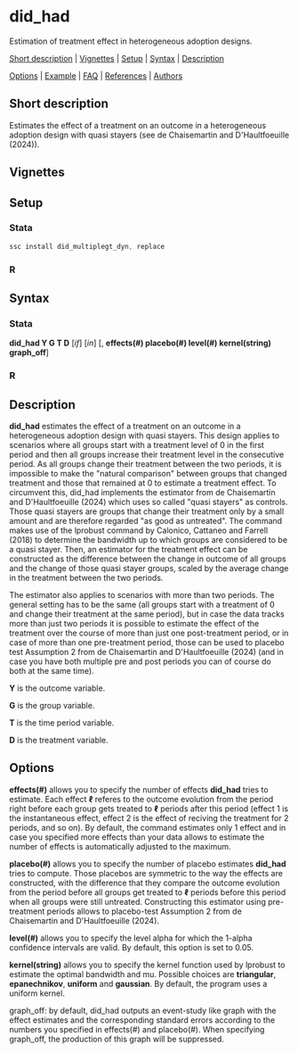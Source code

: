 # did_had
Estimation of treatment effect in heterogeneous adoption designs.

[Short description](#Short-description) | [Vignettes](#vignettes) | [Setup](#Setup) | [Syntax](#Syntax) | [Description](#Description)

[Options](#Options) | [Example](#Example) | [FAQ](#FAQ) | [References](#References) | [Authors](#Authors)

## Short description

Estimates the effect of a treatment on an outcome in a heterogeneous adoption design with quasi stayers (see de Chaisemartin and D'Haultfoeuille (2024)).
 

## Vignettes

## Setup

### Stata
```s
ssc install did_multiplegt_dyn, replace
```

### R

## Syntax

### Stata
**did_had Y G T D** [*if*] [*in*] [, **effects(#) placebo(#) level(#) kernel(string) graph_off**]

### R

## Description

**did_had** estimates the effect of a treatment on an outcome in a heterogeneous adoption design with quasi stayers. This design
        applies to scenarios where all groups start with a treatment level of 0 in the first period and then all groups increase
        their treatment level in the consecutive period. As all groups change their treatment between the two periods, it is
        impossible to make the "natural comparison" between groups that changed treatment and those that remained at 0 to estimate
        a treatment effect. To circumvent this, did_had implements the estimator from de Chaisemartin and D'Haultfoeuille (2024)
        which uses so called "quasi stayers" as controls. Those quasi stayers are groups that change their treatment only by a
        small amount and are therefore regarded "as good as untreated".  The command makes use of the lprobust command by Calonico,
        Cattaneo and Farrell (2018) to determine the bandwidth up to which groups are considered to be a quasi stayer. Then, an
        estimator for the treatment effect can be constructed as the difference between the change in outcome of all groups and the
        change of those quasi stayer groups, scaled by the average change in the treatment between the two periods.
        
The estimator also applies to scenarios with more than two periods. The general setting has to be the same (all groups
        start with a treatment of 0 and change their treatment at the same period), but in case the data tracks more than just two
        periods it is possible to estimate the effect of the treatment over the course of more than just one post-treatment period,
        or in case of more than one pre-treatment period, those can be used to placebo test Assumption 2 from de Chaisemartin and
        D'Haultfoeuille (2024) (and in case you have both multiple pre and post periods you can of course do both at the same
        time).

**Y** is the outcome variable.

**G** is the group variable.

**T** is the time period variable.

**D** is the treatment variable.

## Options

**effects(#)** allows you to specify the number of effects **did_had** tries to estimate. Each effect **ℓ** referes to the outcome
        evolution from the period right before each group gets treated to **ℓ** periods after this period (effect 1 is the
        instantaneous effect, effect 2 is the effect of reciving the treatment for 2 periods, and so on). By default, the command
        estimates only 1 effect and in case you specified more effects than your data allows to estimate the number of effects is
        automatically adjusted to the maximum.

**placebo(#)** allows you to specify the number of placebo estimates **did_had** tries to compute. Those placebos are symmetric to the
        way the effects are constructed, with the difference that they compare the outcome evolution from the period before all
        groups get treated to **ℓ** periods before this period when all groups were still untreated. Constructing this estimator using
        pre-treatment periods allows to placebo-test Assumption 2 from de Chaisemartin and D'Haultfoeuille (2024).

**level(#)** allows you to specify the level alpha for which the 1-alpha confidence intervals are valid. By default, this option is
        set to 0.05.
        
**kernel(string)** allows you to specify the kernel function used by lprobust to estimate the optimal bandwidth and mu. Possible
        choices are **triangular**, **epanechnikov**, **uniform** and **gaussian**.  By default, the program uses a uniform kernel.
        
graph_off: by default, did_had outputs an event-study like graph with the effect estimates and the corresponding standard
        errors according to the numbers you specified in effects(#) and placebo(#). When specifying graph_off, the production of
        this graph will be suppressed.

        


